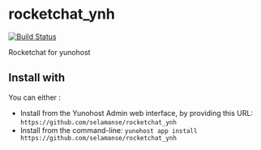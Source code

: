 # rocketchat_ynh
[![Build Status](https://travis-ci.org/selamanse/rocketchat_ynh.svg?branch=master)](https://travis-ci.org/selamanse/rocketchat_ynh)

Rocketchat for yunohost

## Install with

You can either :

* Install from the Yunohost Admin web interface, by providing this URL: `https://github.com/selamanse/rocketchat_ynh`
* Install from the command-line: `yunohost app install https://github.com/selamanse/rocketchat_ynh`
